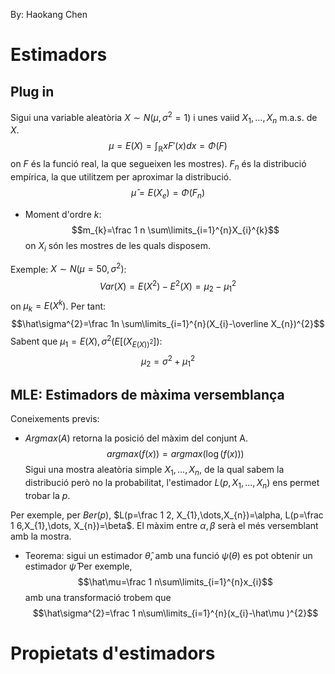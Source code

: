 By: Haokang Chen

# Estimadors
## Plug in
Sigui una variable aleatòria $X\sim N(\mu, \sigma^{2}=1)$ i unes vaiid $X_{1},\dots,X_{n}$ m.a.s. de $X$. $$\mu=E(X)=\int_{\mathbb R} xF'(x)dx=\Phi(F)$$ on $F$ és la funció real, la que segueixen les mostres). $F_{n}$ és la distribució empírica, la que utilitzem per aproximar la distribució. $$\hat\mu=E(X_{e})=\Phi(F_{n})$$
- Moment d'ordre $k$: $$m_{k}=\frac 1 n \sum\limits_{i=1}^{n}X_{i}^{k}$$ on $X_{i}$ són les mostres de les quals disposem.

Exemple: $X\sim N(\mu=50, \sigma^{2})$: $$Var(X)=E(X^{2})-E^{2}(X)=\mu_{2}-\mu_{1}^{2}$$ on $\mu_{k}=E(X^{k})$. Per tant: $$\hat\sigma^{2}=\frac 1n \sum\limits_{i=1}^{n}(X_{i}-\overline X_{n})^{2}$$
Sabent que $\mu_{1}=E(X),\sigma^{2}(E[(X_{E(X))^2}])$: $$\mu_{2}=\sigma^{2}+\mu_{1}^{2}$$

## MLE: Estimadors de màxima versemblança
Coneixements previs:
- $Argmax(A)$ retorna la posició del màxim del conjunt A. $$argmax(f(x))=argmax(\log(f(x)))$$
Sigui una mostra aleatòria simple $X_{1},\dots, X_{n}$, de la qual sabem la distribució però no la probabilitat, l'estimador $L(p,X_{1},\dots,X_{n})$ ens permet trobar la $p$.

Per exemple, per $Ber(p)$, $L(p=\frac 1 2, X_{1},\dots,X_{n})=\alpha, L(p=\frac 1 6,X_{1},\dots, X_{n})=\beta$. El màxim entre $\alpha, \beta$ serà el més versemblant amb la mostra.

- Teorema: sigui un estimador $\hat\theta$, amb una funció $\psi(\theta)$ es pot obtenir un estimador $\hat\psi$
Per exemple, $$\hat\mu=\frac 1 n\sum\limits_{i=1}^{n}x_{i}$$ amb una transformació trobem que $$\hat\sigma^{2}=\frac 1 n\sum\limits_{i=1}^{n}(x_{i}-\hat\mu )^{2}$$
# Propietats d'estimadors

